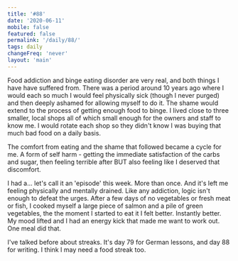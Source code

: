 ```yaml
---
title: '#88'
date: '2020-06-11'
mobile: false
featured: false
permalink: '/daily/88/'
tags: daily
changeFreq: 'never'
layout: 'main'
---
```


Food addiction and binge eating disorder are very real, and both things I have have suffered from. There was a period around 10 years ago where I would each so much I would feel physically sick (though I never purged) and then deeply ashamed for allowing myself to do it. The shame would extend to the process of getting enough food to binge. I lived close to three smaller, local shops all of which small enough for the owners and staff to know me. I would rotate each shop so they didn't know I was buying that much bad food on a daily basis.

The comfort from eating and the shame that followed became a cycle for me. A form of self harm - getting the immediate satisfaction of the carbs and sugar, then feeling terrible after BUT also feeling like I deserved that discomfort.

I had a... let's call it an 'episode' this week. More than once. And it's left me feeling physically and mentally drained. Like any addiction, logic isn't enough to defeat the urges. After a few days of no vegetables or fresh meat or fish, I cooked myself a large piece of salmon and a pile of green vegetables, the the moment I started to eat it I felt better. Instantly better. My mood lifted and I had an energy kick that made me want to work out. One meal did that.

I've talked before about streaks. It's day 79 for German lessons, and day 88 for writing. I think I may need a food streak too.
